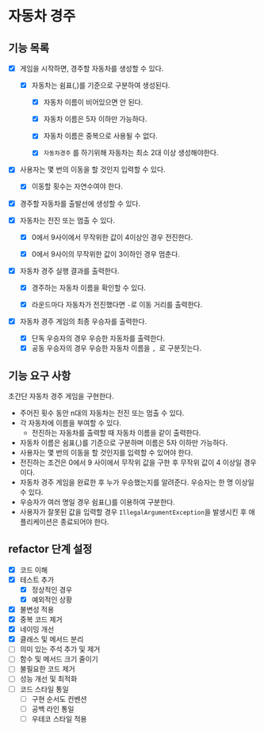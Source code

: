 # 자동차 경주
## 기능 목록
- [X] 게임을 시작하면, 경주할 자동차를 생성할 수 있다.
  - [X] 자동차는 쉼표(,)를 기준으로 구분하여 생성된다.
    - [X] 자동차 이름이 비어있으면 안 된다.
    - [X] 자동차 이름은 5자 이하만 가능하다.
    - [X] 자동차 이름은 중복으로 사용될 수 없다.
    - [X] `자동차경주` 를 하기위해 자동차는 최소 2대 이상 생성해야한다.


- [X] 사용자는 몇 번의 이동을 할 것인지 입력할 수 있다.
  - [X] 이동할 횟수는 자연수여야 한다.

- [X] 경주할 자동차를 출발선에 생성할 수 있다.

- [X] 자동차는 전진 또는 멈출 수 있다.
  - [X] 0에서 9사이에서 무작위한 값이 4이상인 경우 전진한다.
  - [X] 0에서 9사이의 무작위한 값이 3이하인 경우 멈춘다.


- [X] 자동차 경주 실행 결과를 출력한다.
  - [X] 경주하는 자동차 이름을 확인할 수 있다.
  - [X] 라운드마다 자동차가 전진했다면 `-`로 이동 거리를 출력한다.

  
- [X] 자동차 경주 게임의 최종 우승자를 출력한다.
  - [X] 단독 우승자의 경우 우승한 자동차를 출력한다.
  - [X] 공동 우승자의 경우 우승한 자동차 이름을 `, `로 구분짓는다. 

## 기능 요구 사항
초간단 자동차 경주 게임을 구현한다.

- 주어진 횟수 동안 n대의 자동차는 전진 또는 멈출 수 있다.
- 각 자동차에 이름을 부여할 수 있다. 
  - 전진하는 자동차를 출력할 때 자동차 이름을 같이 출력한다.
- 자동차 이름은 쉼표(,)를 기준으로 구분하며 이름은 5자 이하만 가능하다.
- 사용자는 몇 번의 이동을 할 것인지를 입력할 수 있어야 한다.
- 전진하는 조건은 0에서 9 사이에서 무작위 값을 구한 후 무작위 값이 4 이상일 경우이다.
- 자동차 경주 게임을 완료한 후 누가 우승했는지를 알려준다. 우승자는 한 명 이상일 수 있다.
- 우승자가 여러 명일 경우 쉼표(,)를 이용하여 구분한다.
- 사용자가 잘못된 값을 입력할 경우 `IllegalArgumentException`을 발생시킨 후 애플리케이션은 종료되어야 한다.

## refactor 단계 설정
- [X] 코드 이해
- [X] 테스트 추가
  - [X] 정상적인 경우
  - [X] 예외적인 상황
- [X] 불변성 적용
- [X] 중복 코드 제거
- [X] 네이밍 개선
- [X] 클래스 및 메서드 분리
- [ ] 의미 있는 주석 추가 및 제거
- [ ] 함수 및 메서드 크기 줄이기
- [ ] 불필요한 코드 제거
- [ ] 성능 개선 및 최적화
- [ ] 코드 스타일 통일
  - [ ] 구현 순서도 컨벤션
  - [ ] 공백 라인 통일
  - [ ] 우테코 스타일 적용